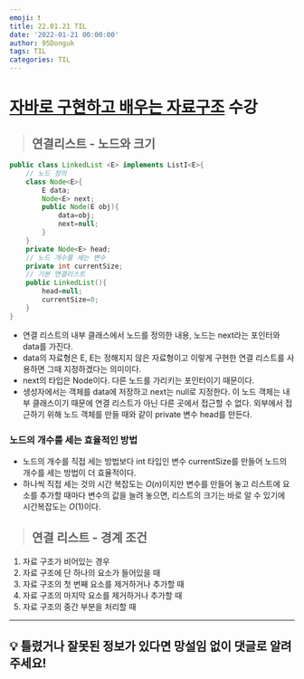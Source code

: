 ```yaml
---
emoji: ❗
title: 22.01.21 TIL
date: '2022-01-21 00:00:00'
author: 95Donguk
tags: TIL
categories: TIL
---
```


# [자바로 구현하고 배우는 자료구조](https://www.boostcourse.org/cs204) 수강

> ## 연결리스트 - 노드와 크기
```java
public class LinkedList <E> implements ListI<E>{
	// 노드 정의
	class Node<E>{
		E data;
		Node<E> next;
		public Node(E obj){
			data=obj;
			next=null;
		}
	}
	private Node<E> head;
	// 노드 개수를 세는 변수
	private int currentSize;
	// 기본 연결리스트
	public LinkedList(){
		head=null;
		currentSize=0;
	}
}
```
* 연결 리스트의 내부 클래스에서 노드를 정의한 내용, 노드는 next라는 포인터와 data를 가진다.
* data의 자료형은 E, E는 정해지지 않은 자료형이고 이렇게 구현한 연결 리스트를 사용하면 그때 지정하겠다는 의미이다.
* next의 타입은 Node이다. 다른 노드를 가리키는 포인터이기 때문이다.
* 생성자에서는 객체를 data에 저장하고 next는 null로 지정한다. 이 노드 객체는 내부 클래스이기 때문에 연결 리스트가 아닌 다른 곳에서 접근할 수 없다. 외부에서 접근하기 위해 노드 객체를 만들 때와 같이 private 변수 head를 만든다.

### 노드의 개수를 세는 효율적인 방법
* 노드의 개수를 직접 세는 방법보다 int 타입인 변수 currentSize를 만들어 노드의 개수를 세는 방법이 더 효율적이다.
* 하나씩 직접 세는 것의 시간 복잡도는 $O(n)$이지만 변수를 만들어 놓고 리스트에 요소를 추가할 때마다 변수의 값을 늘려 놓으면, 리스트의 크기는 바로 알 수 있기에 시간복잡도는 $O(1)$이다.

> ## 연결 리스트 - 경계 조건
1. 자료 구조가 비어있는 경우
2. 자료 구조에 단 하나의 요소가 들어있을 때
3. 자료 구조의 첫 번째 요소를 제거하거나 추가할 때
4. 자료 구조의 마지막 요소를 제거하거나 추가할 때
5. 자료 구조의 중간 부분을 처리할 때

***
## 💡 틀렸거나 잘못된 정보가 있다면 망설임 없이 댓글로 알려주세요!

